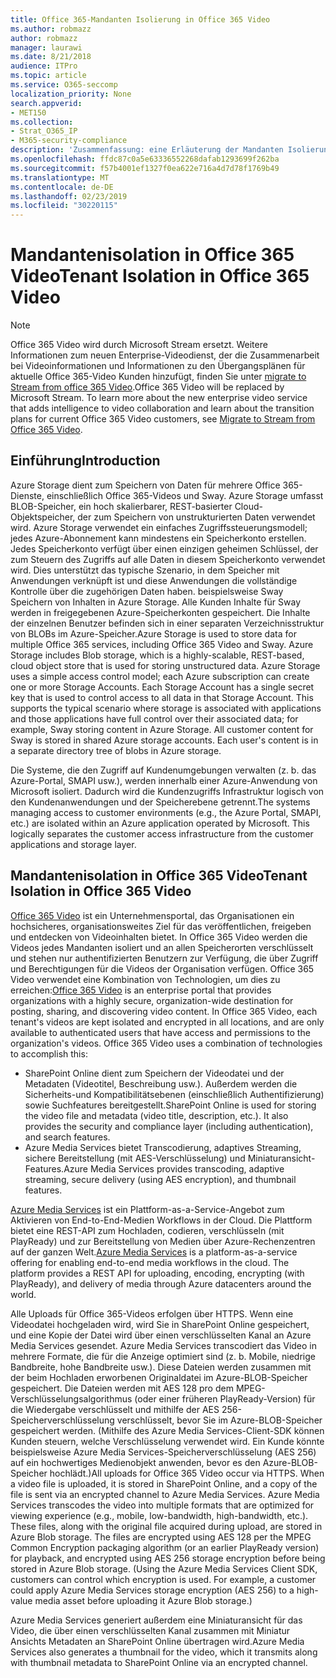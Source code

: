 ```yaml
---
title: Office 365-Mandanten Isolierung in Office 365 Video
ms.author: robmazz
author: robmazz
manager: laurawi
ms.date: 8/21/2018
audience: ITPro
ms.topic: article
ms.service: O365-seccomp
localization_priority: None
search.appverid:
- MET150
ms.collection:
- Strat_O365_IP
- M365-security-compliance
description: 'Zusammenfassung: eine Erläuterung der Mandanten Isolierung in Office 365 Video.'
ms.openlocfilehash: ffdc87c0a5e63336552268dafab1293699f262ba
ms.sourcegitcommit: f57b4001ef1327f0ea622e716a4d7d78f1769b49
ms.translationtype: MT
ms.contentlocale: de-DE
ms.lasthandoff: 02/23/2019
ms.locfileid: "30220115"
---
```

# <a name="tenant-isolation-in-office-365-video"></a><span data-ttu-id="e632f-103">Mandantenisolation in Office 365 Video</span><span class="sxs-lookup"><span data-stu-id="e632f-103">Tenant Isolation in Office 365 Video</span></span>

> [!NOTE]
> <span data-ttu-id="e632f-p101">Office 365 Video wird durch Microsoft Stream ersetzt. Weitere Informationen zum neuen Enterprise-Videodienst, der die Zusammenarbeit bei Videoinformationen und Informationen zu den Übergangsplänen für aktuelle Office 365-Video Kunden hinzufügt, finden Sie unter [migrate to Stream from office 365 Video](https://docs.microsoft.com/stream/).</span><span class="sxs-lookup"><span data-stu-id="e632f-p101">Office 365 Video will be replaced by Microsoft Stream. To learn more about the new enterprise video service that adds intelligence to video collaboration and learn about the transition plans for current Office 365 Video customers, see [Migrate to Stream from Office 365 Video](https://docs.microsoft.com/stream/).</span></span>

## <a name="introduction"></a><span data-ttu-id="e632f-106">Einführung</span><span class="sxs-lookup"><span data-stu-id="e632f-106">Introduction</span></span>
<span data-ttu-id="e632f-p102">Azure Storage dient zum Speichern von Daten für mehrere Office 365-Dienste, einschließlich Office 365-Videos und Sway. Azure Storage umfasst BLOB-Speicher, ein hoch skalierbarer, REST-basierter Cloud-Objektspeicher, der zum Speichern von unstrukturierten Daten verwendet wird. Azure Storage verwendet ein einfaches Zugriffssteuerungsmodell; jedes Azure-Abonnement kann mindestens ein Speicherkonto erstellen. Jedes Speicherkonto verfügt über einen einzigen geheimen Schlüssel, der zum Steuern des Zugriffs auf alle Daten in diesem Speicherkonto verwendet wird. Dies unterstützt das typische Szenario, in dem Speicher mit Anwendungen verknüpft ist und diese Anwendungen die vollständige Kontrolle über die zugehörigen Daten haben. beispielsweise Sway Speichern von Inhalten in Azure Storage. Alle Kunden Inhalte für Sway werden in freigegebenen Azure-Speicherkonten gespeichert. Die Inhalte der einzelnen Benutzer befinden sich in einer separaten Verzeichnisstruktur von BLOBs im Azure-Speicher.</span><span class="sxs-lookup"><span data-stu-id="e632f-p102">Azure Storage is used to store data for multiple Office 365 services, including Office 365 Video and Sway. Azure Storage includes Blob storage, which is a highly-scalable, REST-based, cloud object store that is used for storing unstructured data. Azure Storage uses a simple access control model; each Azure subscription can create one or more Storage Accounts. Each Storage Account has a single secret key that is used to control access to all data in that Storage Account. This supports the typical scenario where storage is associated with applications and those applications have full control over their associated data; for example, Sway storing content in Azure Storage. All customer content for Sway is stored in shared Azure storage accounts. Each user's content is in a separate directory tree of blobs in Azure storage.</span></span>

<span data-ttu-id="e632f-p103">Die Systeme, die den Zugriff auf Kundenumgebungen verwalten (z. b. das Azure-Portal, SMAPI usw.), werden innerhalb einer Azure-Anwendung von Microsoft isoliert. Dadurch wird die Kundenzugriffs Infrastruktur logisch von den Kundenanwendungen und der Speicherebene getrennt.</span><span class="sxs-lookup"><span data-stu-id="e632f-p103">The systems managing access to customer environments (e.g., the Azure Portal, SMAPI, etc.) are isolated within an Azure application operated by Microsoft. This logically separates the customer access infrastructure from the customer applications and storage layer.</span></span>

## <a name="tenant-isolation-in-office-365-video"></a><span data-ttu-id="e632f-116">Mandantenisolation in Office 365 Video</span><span class="sxs-lookup"><span data-stu-id="e632f-116">Tenant Isolation in Office 365 Video</span></span>
<span data-ttu-id="e632f-p104">[Office 365 Video](https://support.office.com/article/Meet-Office-365-Video-ca1cc1a9-a615-46e1-b6a3-40dbd99939a6) ist ein Unternehmensportal, das Organisationen ein hochsicheres, organisationsweites Ziel für das veröffentlichen, freigeben und entdecken von Videoinhalten bietet. In Office 365 Video werden die Videos jedes Mandanten isoliert und an allen Speicherorten verschlüsselt und stehen nur authentifizierten Benutzern zur Verfügung, die über Zugriff und Berechtigungen für die Videos der Organisation verfügen. Office 365 Video verwendet eine Kombination von Technologien, um dies zu erreichen:</span><span class="sxs-lookup"><span data-stu-id="e632f-p104">[Office 365 Video](https://support.office.com/article/Meet-Office-365-Video-ca1cc1a9-a615-46e1-b6a3-40dbd99939a6) is an enterprise portal that provides organizations with a highly secure, organization-wide destination for posting, sharing, and discovering video content. In Office 365 Video, each tenant's videos are kept isolated and encrypted in all locations, and are only available to authenticated users that have access and permissions to the organization's videos. Office 365 Video uses a combination of technologies to accomplish this:</span></span>
- <span data-ttu-id="e632f-p105">SharePoint Online dient zum Speichern der Videodatei und der Metadaten (Videotitel, Beschreibung usw.). Außerdem werden die Sicherheits-und Kompatibilitätsebenen (einschließlich Authentifizierung) sowie Suchfeatures bereitgestellt.</span><span class="sxs-lookup"><span data-stu-id="e632f-p105">SharePoint Online is used for storing the video file and metadata (video title, description, etc.). It also provides the security and compliance layer (including authentication), and search features.</span></span>
- <span data-ttu-id="e632f-122">Azure Media Services bietet Transcodierung, adaptives Streaming, sichere Bereitstellung (mit AES-Verschlüsselung) und Miniaturansicht-Features.</span><span class="sxs-lookup"><span data-stu-id="e632f-122">Azure Media Services provides transcoding, adaptive streaming, secure delivery (using AES encryption), and thumbnail features.</span></span>

<span data-ttu-id="e632f-p106">[Azure Media Services](https://azure.microsoft.com/services/media-services/) ist ein Plattform-as-a-Service-Angebot zum Aktivieren von End-to-End-Medien Workflows in der Cloud. Die Plattform bietet eine REST-API zum Hochladen, codieren, verschlüsseln (mit PlayReady) und zur Bereitstellung von Medien über Azure-Rechenzentren auf der ganzen Welt.</span><span class="sxs-lookup"><span data-stu-id="e632f-p106">[Azure Media Services](https://azure.microsoft.com/services/media-services/) is a platform-as-a-service offering for enabling end-to-end media workflows in the cloud. The platform provides a REST API for uploading, encoding, encrypting (with PlayReady), and delivery of media through Azure datacenters around the world.</span></span>

<span data-ttu-id="e632f-p107">Alle Uploads für Office 365-Videos erfolgen über HTTPS. Wenn eine Videodatei hochgeladen wird, wird Sie in SharePoint Online gespeichert, und eine Kopie der Datei wird über einen verschlüsselten Kanal an Azure Media Services gesendet. Azure Media Services transcodiert das Video in mehrere Formate, die für die Anzeige optimiert sind (z. b. Mobile, niedrige Bandbreite, hohe Bandbreite usw.). Diese Dateien werden zusammen mit der beim Hochladen erworbenen Originaldatei im Azure-BLOB-Speicher gespeichert. Die Dateien werden mit AES 128 pro dem MPEG-Verschlüsselungsalgorithmus (oder einer früheren PlayReady-Version) für die Wiedergabe verschlüsselt und mithilfe der AES 256-Speicherverschlüsselung verschlüsselt, bevor Sie im Azure-BLOB-Speicher gespeichert werden. (Mithilfe des Azure Media Services-Client-SDK können Kunden steuern, welche Verschlüsselung verwendet wird. Ein Kunde könnte beispielsweise Azure Media Services-Speicherverschlüsselung (AES 256) auf ein hochwertiges Medienobjekt anwenden, bevor es den Azure-BLOB-Speicher hochlädt.)</span><span class="sxs-lookup"><span data-stu-id="e632f-p107">All uploads for Office 365 Video occur via HTTPS. When a video file is uploaded, it is stored in SharePoint Online, and a copy of the file is sent via an encrypted channel to Azure Media Services. Azure Media Services transcodes the video into multiple formats that are optimized for viewing experience (e.g., mobile, low-bandwidth, high-bandwidth, etc.). These files, along with the original file acquired during upload, are stored in Azure Blob storage. The files are encrypted using AES 128 per the MPEG Common Encryption packaging algorithm (or an earlier PlayReady version) for playback, and encrypted using AES 256 storage encryption before being stored in Azure Blob storage. (Using the Azure Media Services Client SDK, customers can control which encryption is used. For example, a customer could apply Azure Media Services storage encryption (AES 256) to a high-value media asset before uploading it Azure Blob storage.)</span></span>

<span data-ttu-id="e632f-132">Azure Media Services generiert außerdem eine Miniaturansicht für das Video, die über einen verschlüsselten Kanal zusammen mit Miniatur Ansichts Metadaten an SharePoint Online übertragen wird.</span><span class="sxs-lookup"><span data-stu-id="e632f-132">Azure Media Services also generates a thumbnail for the video, which it transmits along with thumbnail metadata to SharePoint Online via an encrypted channel.</span></span>
